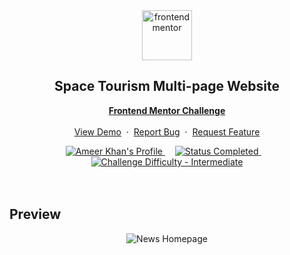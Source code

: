 <div align="center">

  <img src="https://www.frontendmentor.io/static/images/logo-mobile.svg" alt="frontendmentor" width="80">

  <h2 align="center">Space Tourism Multi-page Website</h2>
  <p align="center">
    <a href="https://www.frontendmentor.io/challenges/space-tourism-multipage-website-gRWj1URZ3"><strong>Frontend Mentor Challenge</strong></a>
    <br />
    <br />
    <a href="https://space-tourism-multi-page-website-uf2t.vercel.app">View Demo</a>
    &nbsp;·&nbsp;
    <a href="https://github.com/itisameerkhan/space-tourism-multi-page-website/issues">Report Bug</a>
    &nbsp;·&nbsp;
    <a href="https://github.com/itisameerkhan/space-tourism-multi-page-website/issues">Request Feature</a>
  </p>
</div>

<!-- Badges -->
<div align="center">
  <!-- Profiles -->
  <a href="https://www.frontendmentor.io/profile/itisameerkhan">
    <img src="https://img.shields.io/badge/Profile-itisameerkhan-fefefe?style=for-the-badge&logo=frontendmentor" alt="Ameer Khan's Profile">
  </a> &nbsp;&nbsp;&nbsp;

  <!-- Status -->
  <a href="#">
    <img src="https://img.shields.io/badge/Status-Completed-green?style=for-the-badge" alt="Status Completed">
  </a> &nbsp;&nbsp;&nbsp;

  <!-- Difficulty -->
  <a href="https://www.frontendmentor.io/challenges?difficulties=1"  >
    <img src="https://img.shields.io/badge/Difficulty-Intermediate-f1b604?style=for-the-badge&logo=frontendmentor" alt="Challenge Difficulty - Intermediate">
  </a>

</div>
<br />
<br />



## **Preview**

<div align='center'>
  <img src='https://res.cloudinary.com/dz209s6jk/image/upload/f_auto,q_auto,w_700/Challenges/x8skdsukkmwiwxejthio.jpg' alt='News Homepage'>
</div>


<br>
<!-- 
<!-- ## **Links**

- |||
  | :----- | :----- |
  | Solution URL: | [SPACE TOURISM MULTI PAGE WEBSITE🎯 [ REACT - CSS ]](https://www.frontendmentor.io/challenges/space-tourism-multipage-website-gRWj1URZ3) |
  | Live Site URL: | [Click here](https://space-tourism-multi-page-website-uf2t.vercel.app) |
  ||| --> -->

<br>

## The challenge

Your challenge is to build out this multi-page space tourism website and get it looking as close to the design as possible.

**This project is a collaboration between us, Scrimba, and Kevin Powell. If you'd like to see how Kevin would tackle the project, you can [follow along on Scrimba's free course](https://scrimba.com/learn/spacetravel).**

If you're working through it yourself, please use any tools you like to help you complete the challenge. So if you've got something you'd like to practice, feel free to give it a go.

If you choose to use a JS-heavy approach, we provide a local `data.json` file for the different page data. This means you'll be able to pull the data from there instead of using the separate `.html` files.

Your users should be able to:

- View the optimal layout for each of the website's pages depending on their device's screen size
- See hover states for all interactive elements on the page
- View each page and be able to toggle between the tabs to see new information

Want some support on the challenge? [Join our community](https://www.frontendmentor.io/community) and ask questions in the **#help** channel.

<br>


## **Built With**

 <p align="left">
   <a href="https://developer.mozilla.org/en-US/docs/Web/HTML" target="_blank" rel="noreferrer">
    <img src="https://skillicons.dev/icons?i=html" />
  </a>
   <a href="https://developer.mozilla.org/en-US/docs/Web/CSS" target="_blank" rel="noreferrer">
    <img src="https://skillicons.dev/icons?i=css" />
  </a>
  <a href="https://mui.com" target="_blank" rel="noreferrer">
    <img src="https://skillicons.dev/icons?i=mui" />
   </a>
   <a href="https://developer.mozilla.org/en-US/docs/Web/JavaScript" target="_blank" rel="noreferrer">
    <img src="https://skillicons.dev/icons?i=js" />
  </a>
   <a href="https://react.dev" target="_blank" rel="noreferrer">
    <img src="https://skillicons.dev/icons?i=react" />
  </a>
  </a>
</p>
<br>

## **Tools Used**

<p align="left">
    <a href="https://code.visualstudio.com" target="_blank" rel="noreferrer">
      <img src="https://skillicons.dev/icons?i=vscode" />
    </a>
    <a href="https://www.figma.com" target="_blank" rel="noreferrer">
      <img src="https://skillicons.dev/icons?i=figma" />
    </a>
    <a href="https://git-scm.com" target="_blank" rel="noreferrer">
      <img src="https://skillicons.dev/icons?i=git" />
    </a>
    <a href="https://vercel.com/dashboard" target="_blank" rel="noreferrer">
      <img src="https://skillicons.dev/icons?i=vercel" />
    </a>
</p>

<br>

## **Acknowledgment**

- Challenge was provided by [Frontend Mentor](https://www.frontendmentor.io)

<br>

## **Let's Connect 👋**

<div align=center>

  <a href="https://www.linkedin.com/in/ameer-khan-b-3784b8216/" >
    <img src="https://img.shields.io/badge/linkedin%20Profile-%2300acee.svg?color=405DE6&style=for-the-badge&logo=linkedin&logoColor=white" alt="Linkedin Profile">
  </a>&nbsp;&nbsp;&nbsp;

  <a href="https://www.frontendmentor.io/profile/itisameerkhan" >
    <img src="https://img.shields.io/badge/FEM%20Profile-f8f9f8?style=for-the-badge&logo=Frontend-Mentor&logoColor=black" alt="Frontend-Mentor Profile">
  </a> &nbsp;&nbsp;&nbsp;

  <a href="https://www.github.com/itisameerkhan/" >
    <img src="https://img.shields.io/badge/Github%20Profile-131313?style=for-the-badge&logo=github&logoColor=white" alt="Github Profile">
  </a>

</div>

<br>